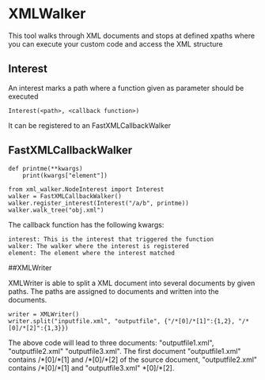 # XMLWalker

This tool walks through XML documents and stops at defined xpaths where you can execute your custom code and access the XML structure

## Interest
An interest marks a path where a function given as parameter should be executed
    
    Interest(<path>, <callback function>)
    
It can be registered to an FastXMLCallbackWalker

## FastXMLCallbackWalker

    def printme(**kwargs)
        print(kwargs["element"])

    from xml_walker.NodeInterest import Interest
    walker = FastXMLCallbackWalker()
    walker.register_interest(Interest("/a/b", printme))
    walker.walk_tree("obj.xml")

  
The callback function has the following kwargs:
    
    interest: This is the interest that triggered the function
    walker: The walker where the interest is registered
    element: The element where the interest matched
    
##XMLWriter

XMLWriter is able to split a XML document into several documents by given paths.
The paths are assigned to documents and written into the documents.

    writer = XMLWriter()
    writer.split("inputfile.xml", "outputfile", {"/*[0]/*[1]":{1,2}, "/*[0]/*[2]":{1,3}})
    
The above code will lead to three documents: "outputfile1.xml", "outputfile2.xml" "outputfile3.xml".
The first document "outputfile1.xml" contains  /\*[0]/\*[1] and /\*[0]/\*[2] of the source document, 
"outputfile2.xml"  contains /\*[0]/\*[1] and "outputfile3.xml" \*[0]/\*[2].